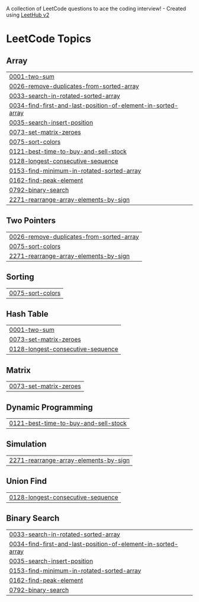 A collection of LeetCode questions to ace the coding interview! - Created using [LeetHub v2](https://github.com/arunbhardwaj/LeetHub-2.0)
<!---LeetCode Topics Start-->
# LeetCode Topics
## Array
|  |
| ------- |
| [0001-two-sum](https://github.com/Rajnishkalwar/-CrackYourInternship/tree/master/0001-two-sum) |
| [0026-remove-duplicates-from-sorted-array](https://github.com/Rajnishkalwar/-CrackYourInternship/tree/master/0026-remove-duplicates-from-sorted-array) |
| [0033-search-in-rotated-sorted-array](https://github.com/Rajnishkalwar/-CrackYourInternship/tree/master/0033-search-in-rotated-sorted-array) |
| [0034-find-first-and-last-position-of-element-in-sorted-array](https://github.com/Rajnishkalwar/-CrackYourInternship/tree/master/0034-find-first-and-last-position-of-element-in-sorted-array) |
| [0035-search-insert-position](https://github.com/Rajnishkalwar/-CrackYourInternship/tree/master/0035-search-insert-position) |
| [0073-set-matrix-zeroes](https://github.com/Rajnishkalwar/-CrackYourInternship/tree/master/0073-set-matrix-zeroes) |
| [0075-sort-colors](https://github.com/Rajnishkalwar/-CrackYourInternship/tree/master/0075-sort-colors) |
| [0121-best-time-to-buy-and-sell-stock](https://github.com/Rajnishkalwar/-CrackYourInternship/tree/master/0121-best-time-to-buy-and-sell-stock) |
| [0128-longest-consecutive-sequence](https://github.com/Rajnishkalwar/-CrackYourInternship/tree/master/0128-longest-consecutive-sequence) |
| [0153-find-minimum-in-rotated-sorted-array](https://github.com/Rajnishkalwar/-CrackYourInternship/tree/master/0153-find-minimum-in-rotated-sorted-array) |
| [0162-find-peak-element](https://github.com/Rajnishkalwar/-CrackYourInternship/tree/master/0162-find-peak-element) |
| [0792-binary-search](https://github.com/Rajnishkalwar/-CrackYourInternship/tree/master/0792-binary-search) |
| [2271-rearrange-array-elements-by-sign](https://github.com/Rajnishkalwar/-CrackYourInternship/tree/master/2271-rearrange-array-elements-by-sign) |
## Two Pointers
|  |
| ------- |
| [0026-remove-duplicates-from-sorted-array](https://github.com/Rajnishkalwar/-CrackYourInternship/tree/master/0026-remove-duplicates-from-sorted-array) |
| [0075-sort-colors](https://github.com/Rajnishkalwar/-CrackYourInternship/tree/master/0075-sort-colors) |
| [2271-rearrange-array-elements-by-sign](https://github.com/Rajnishkalwar/-CrackYourInternship/tree/master/2271-rearrange-array-elements-by-sign) |
## Sorting
|  |
| ------- |
| [0075-sort-colors](https://github.com/Rajnishkalwar/-CrackYourInternship/tree/master/0075-sort-colors) |
## Hash Table
|  |
| ------- |
| [0001-two-sum](https://github.com/Rajnishkalwar/-CrackYourInternship/tree/master/0001-two-sum) |
| [0073-set-matrix-zeroes](https://github.com/Rajnishkalwar/-CrackYourInternship/tree/master/0073-set-matrix-zeroes) |
| [0128-longest-consecutive-sequence](https://github.com/Rajnishkalwar/-CrackYourInternship/tree/master/0128-longest-consecutive-sequence) |
## Matrix
|  |
| ------- |
| [0073-set-matrix-zeroes](https://github.com/Rajnishkalwar/-CrackYourInternship/tree/master/0073-set-matrix-zeroes) |
## Dynamic Programming
|  |
| ------- |
| [0121-best-time-to-buy-and-sell-stock](https://github.com/Rajnishkalwar/-CrackYourInternship/tree/master/0121-best-time-to-buy-and-sell-stock) |
## Simulation
|  |
| ------- |
| [2271-rearrange-array-elements-by-sign](https://github.com/Rajnishkalwar/-CrackYourInternship/tree/master/2271-rearrange-array-elements-by-sign) |
## Union Find
|  |
| ------- |
| [0128-longest-consecutive-sequence](https://github.com/Rajnishkalwar/-CrackYourInternship/tree/master/0128-longest-consecutive-sequence) |
## Binary Search
|  |
| ------- |
| [0033-search-in-rotated-sorted-array](https://github.com/Rajnishkalwar/-CrackYourInternship/tree/master/0033-search-in-rotated-sorted-array) |
| [0034-find-first-and-last-position-of-element-in-sorted-array](https://github.com/Rajnishkalwar/-CrackYourInternship/tree/master/0034-find-first-and-last-position-of-element-in-sorted-array) |
| [0035-search-insert-position](https://github.com/Rajnishkalwar/-CrackYourInternship/tree/master/0035-search-insert-position) |
| [0153-find-minimum-in-rotated-sorted-array](https://github.com/Rajnishkalwar/-CrackYourInternship/tree/master/0153-find-minimum-in-rotated-sorted-array) |
| [0162-find-peak-element](https://github.com/Rajnishkalwar/-CrackYourInternship/tree/master/0162-find-peak-element) |
| [0792-binary-search](https://github.com/Rajnishkalwar/-CrackYourInternship/tree/master/0792-binary-search) |
<!---LeetCode Topics End-->